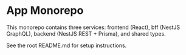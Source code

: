 # App Monorepo

This monorepo contains three services: frontend (React), bff (NestJS GraphQL), backend (NestJS REST + Prisma), and shared types.

See the root README.md for setup instructions.
